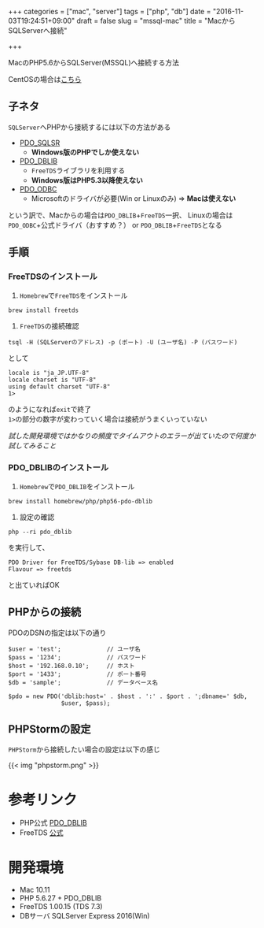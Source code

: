 +++
categories = ["mac", "server"]
tags = ["php", "db"]
date = "2016-11-03T19:24:51+09:00"
draft = false
slug = "mssql-mac"
title = "MacからSQLServerへ接続"

+++

MacのPHP5.6からSQLServer(MSSQL)へ接続する方法
<!--more-->
CentOSの場合は[こちら](../mssql-cent/)

## 子ネタ
`SQLServer`へPHPから接続するには以下の方法がある

- [PDO_SQLSR](http://php.net/manual/ja/ref.pdo-sqlsrv.php)  
  - **Windows版のPHPでしか使えない**
- [PDO_DBLIB](http://php.net/manual/ja/ref.pdo-dblib.php)  
  - `FreeTDS`ライブラリを利用する
  - **Windows版はPHP5.3以降使えない**
- [PDO_ODBC](http://php.net/manual/ja/ref.pdo-odbc.php)  
  - Microsoftのドライバが必要(Win or Linuxのみ) => **Macは使えない**

という訳で、Macからの場合は`PDO_DBLIB`+`FreeTDS`一択、
Linuxの場合は`PDO_ODBC`+公式ドライバ（おすすめ？） or `PDO_DBLIB`+`FreeTDS`となる

## 手順
### FreeTDSのインストール
1. `Homebrew`で`FreeTDS`をインストール
```
brew install freetds
```

1. `FreeTDS`の接続確認
```
tsql -H (SQLServerのアドレス) -p (ポート) -U (ユーザ名) -P (パスワード)
```
として
```
locale is "ja_JP.UTF-8"
locale charset is "UTF-8"
using default charset "UTF-8"
1> 
```
のようになれば`exit`で終了  
`1>`の部分の数字が変わっていく場合は接続がうまくいっていない

*試した開発環境ではかなりの頻度でタイムアウトのエラーが出ていたので何度か試してみること*

### PDO_DBLIBのインストール
1. `Homebrew`で`PDO_DBLIB`をインストール
```
brew install homebrew/php/php56-pdo-dblib
```

1. 設定の確認
```
php --ri pdo_dblib
```
を実行して、
```
PDO Driver for FreeTDS/Sybase DB-lib => enabled
Flavour => freetds
```
と出ていればOK

## PHPからの接続
PDOのDSNの指定は以下の通り
```
$user = 'test';             // ユーザ名
$pass = '1234';             // パスワード
$host = '192.168.0.10';     // ホスト
$port = '1433';             // ポート番号
$db = 'sample';             // データベース名

$pdo = new PDO('dblib:host=' . $host . ':' . $port . ';dbname=' $db, 
               $user, $pass); 
```

## PHPStormの設定
`PHPStorm`から接続したい場合の設定は以下の感じ

{{< img "phpstorm.png" >}}

# 参考リンク
- PHP公式 [PDO_DBLIB](http://php.net/manual/ja/ref.pdo-dblib.php)
- FreeTDS [公式](http://www.freetds.org/)

# 開発環境
- Mac 10.11
- PHP 5.6.27 + PDO_DBLIB
- FreeTDS 1.00.15 (TDS 7.3)
- DBサーバ SQLServer Express 2016(Win)
